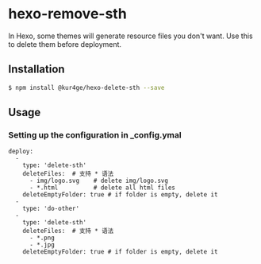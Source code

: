 # hexo-remove-sth

In Hexo, some themes will generate resource files you don't want. Use this to delete them before deployment.

## Installation

``` bash
$ npm install @kur4ge/hexo-delete-sth --save
```

## Usage

### Setting up the configuration in _config.ymal
```
deploy:
  -
    type: 'delete-sth'
    deleteFiles:  # 支持 * 语法
      - img/logo.svg    # delete img/logo.svg
      - *.html          # delete all html files
    deleteEmptyFolder: true # if folder is empty, delete it
  - 
    type: 'do-other'
  -
    type: 'delete-sth'
    deleteFiles:  # 支持 * 语法
      - *.png
      - *.jpg
    deleteEmptyFolder: true # if folder is empty, delete it

```

